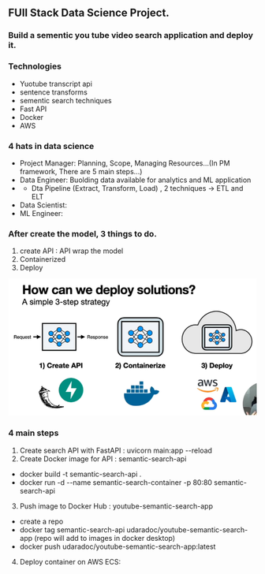 ## FUll Stack Data Science Project.

### Build a sementic you tube video search application and deploy it.

### Technologies

- Yuotube transcript api
- sentence transforms
- sementic search techniques
- Fast API
- Docker
- AWS

### 4 hats in data science

- Project Manager: Planning, Scope, Managing Resources...(In PM framework, There are 5 main steps...)
- Data Engineer: Buolding data available for analytics and ML application
- - Dta Pipeline (Extract, Transform, Load) , 2 techniques -> ETL and ELT
- Data Scientist:
- ML Engineer:

### After create the model, 3 things to do.

1. create API : API wrap the model
2. Containerized
3. Deploy

![alt text](image.png)

### 4 main steps

1. Create search API with FastAPI : uvicorn main:app --reload
2. Create Docker image for API : semantic-search-api
- docker build -t semantic-search-api .
- docker run -d --name semantic-search-container -p 80:80 semantic-search-api
3. Push image to Docker Hub : youtube-semantic-search-app
- create a repo  
- docker tag semantic-search-api udaradoc/youtube-semantic-search-app (repo will add to images in docker desktop)
- docker push udaradoc/youtube-semantic-search-app:latest
4. Deploy container on AWS ECS: 
